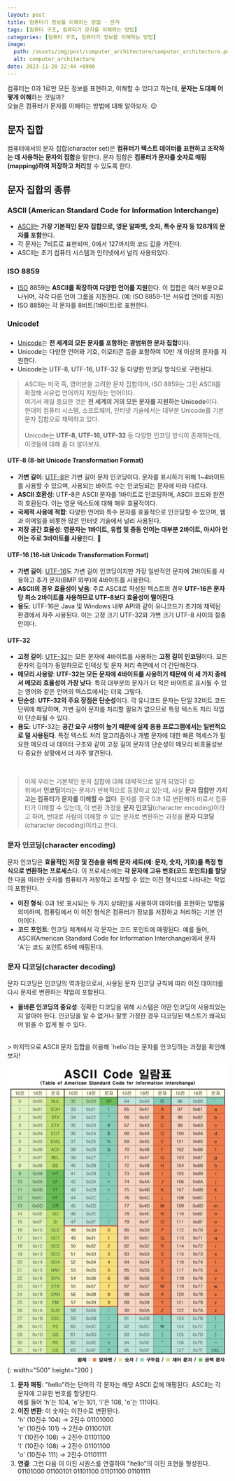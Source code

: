 ```yaml
---
layout: post
title: 컴퓨터가 정보를 이해하는 방법 - 문자
tags: [컴퓨터 구조, 컴퓨터가 문자를 이해하는 방법]
categories: [컴퓨터 구조, 컴퓨터가 정보를 이해하는 방법]
image:
  path: /assets/img/post/computer_architecture/computer_architecture.png
  alt: computer_architecture
date: 2023-11-28 22:44 +0900
---
```


컴퓨터는 0과 1로만 모든 정보를 표현하고, 이해할 수 있다고 하는데, **문자는 도대체 어떻게 이해**하는 것일까? <br>
오늘은 컴퓨터가 문자를 이해하는 방법에 대해 알아보자. 😉

## 문자 집합

컴퓨터에서의 문자 집합(character set)은 **컴퓨터가 텍스트 데이터를 표현하고 조작하는 데 사용하는 문자의 집합**을 말한다. 문자 집합은 **컴퓨터가 문자를 숫자로 매핑(mapping)하여 저장하고 처리**할 수 있도록 한다.

## 문자 집합의 종류

### ASCII (American Standard Code for Information Interchange)

- [ASCII](https://ko.wikipedia.org/wiki/ASCII)는 **가장 기본적인 문자 집합으로, 영문 알파벳, 숫자, 특수 문자 등 128개의 문자를 포함**한다.
- 각 문자는 7비트로 표현되며, 0에서 127까지의 코드 값을 가진다.
- ASCII는 초기 컴퓨터 시스템과 인터넷에서 널리 사용되었다.

### ISO 8859

- [ISO](https://ko.wikipedia.org/wiki/ISO/IEC_8859) 8859는 **ASCII를 확장하여 다양한 언어를 지원**한다. 이 집합은 여러 부분으로 나뉘며, 각각 다른 언어 그룹을 지원한다. (예: ISO 8859-1은 서유럽 언어를 지원)
- ISO 8859는 각 문자를 8비트(1바이트)로 표현한다.

### Unicode❗️

- [Unicode](https://ko.wikipedia.org/wiki/%EC%9C%A0%EB%8B%88%EC%BD%94%EB%93%9C)는 **전 세계의 모든 문자를 포함하는 광범위한 문자 집합**이다.
- Unicode는 다양한 언어와 기호, 이모티콘 등을 포함하여 10만 개 이상의 문자를 지원한다.
- Unicode는 UTF-8, UTF-16, UTF-32 등 다양한 인코딩 방식으로 구현된다.

> ASCII는 미국 즉, 영어만을 고려한 문자 집합이며, ISO 8859는 그런 ASCII를 확장해 서유럽 언어까지 지원하는 언어이다. <br>
> 여기서 제일 중요한 것은 **전 세계의 거의 모든 문자를 지원하는 Unicode**이다. <br>
> 현대의 컴퓨터 시스템, 소프트웨어, 인터넷 기술에서는 대부분 Unicode를 기본 문자 집합으로 채택하고 있다. <br><br>
> Unicode는 **UTF-8, UTF-16, UTF-32** 등 다양한 인코딩 방식이 존재하는데, 이것들에 대해 좀 더 알아보자.

#### UTF-8 (8-bit Unicode Transformation Format)

- **가변 길이**: [UTF-8](https://ko.wikipedia.org/wiki/UTF-8)은 가변 길이 문자 인코딩이다. 문자를 표시하기 위해 1~4바이트를 사용할 수 있으며, 사용되는 바이트 수는 인코딩되는 문자에 따라 다르다.
- **ASCII 호환성**: UTF-8은 ASCII 문자를 1바이트로 인코딩하며, ASCII 코드와 완전히 호환된다. 이는 영문 텍스트에 대해 매우 효율적이다.
- **국제적 사용에 적합**: 다양한 언어와 특수 문자를 효율적으로 인코딩할 수 있으며, 웹과 이메일을 비롯한 많은 인터넷 기술에서 널리 사용된다.
- **저장 공간 효율성**: **영문자는 1바이트, 유럽 및 중동 언어는 대부분 2바이트, 아시아 언어는 주로 3바이트를 사용**한다. 🫢

#### UTF-16 (16-bit Unicode Transformation Format)

- **가변 길이**: [UTF-16](https://ko.wikipedia.org/wiki/UTF-16)도 가변 길이 인코딩이지만 가장 일반적인 문자에 2바이트를 사용하고 추가 문자(BMP 외부)에 4바이트를 사용한다.
- **ASCII의 경우 효율성이 낮음**: 주로 ASCII로 작성된 텍스트의 경우 **UTF-16은 문자당 최소 2바이트를 사용하므로 UTF-8보다 효율성이 떨어진다**.
- **용도**: UTF-16은 Java 및 Windows 내부 API와 같이 유니코드가 초기에 채택된 환경에서 자주 사용된다. 이는 고정 크기 UTF-32와 가변 크기 UTF-8 사이의 절충안이다.

#### UTF-32

- **고정 길이**: [UTF-32](https://ko.wikipedia.org/wiki/UTF-32)는 모든 문자에 4바이트를 사용하는 **고정 길이 인코딩**이다. 모든 문자의 길이가 동일하므로 인덱싱 및 문자 처리 측면에서 더 간단해진다.
- **메모리 사용량**: **UTF-32는 모든 문자에 4바이트를 사용하기 때문에 이 세 가지 중에서 메모리 효율성이 가장 낮다**. 특히 대부분의 문자가 더 적은 바이트로 표시될 수 있는 영어와 같은 언어의 텍스트에서는 더욱 그렇다.
- **단순성**: **UTF-32의 주요 장점은 단순성**이다. 각 유니코드 문자는 단일 32비트 코드 단위에 해당하며, 가변 길이 문자를 처리할 필요가 없으므로 특정 텍스트 처리 작업이 단순화될 수 있다.
- **용도**: UTF-32는 **공간 요구 사항이 높기 때문에 실제 응용 프로그램에서는 일반적으로 덜 사용된다**. 특정 텍스트 처리 알고리즘이나 개별 문자에 대한 빠른 액세스가 필요한 메모리 내 데이터 구조와 같이 고정 길이 문자의 단순성이 메모리 비효율성보다 중요한 상황에서 더 자주 발견된다.

<br>

> 이제 우리는 기본적인 문자 집합에 대해 대략적으로 알게 되었다! 😉 <br>
> 위에서 **인코딩**이라는 문자가 반복적으로 등장하고 있는데, 사실 **문자 집합만 가지고는 컴퓨터가 문자를 이해할 수 없다**. 문자를 결국 0과 1로 변환해야 비로서 컴퓨터가 이해할 수 있는데, 이 변환 과정을 **문자 인코딩**(character encoding)이라고 하며, 반대로 사람이 이해할 수 있는 문자로 변환하는 과정을 **문자 디코딩**(character decoding)이라고 한다.

### 문자 인코딩(character encoding)

문자 인코딩은 **효율적인 저장 및 전송을 위해 문자 세트(예: 문자, 숫자, 기호)를 특정 형식으로 변환하는 프로세스**다. 이 프로세스에는 **각 문자에 고유 번호(코드 포인트)를 할당**한 다음 이러한 숫자를 컴퓨터가 저장하고 조작할 수 있는 이진 형식으로 나타내는 작업이 포함된다.

- **이진 형식**: 0과 1로 표시되는 두 가지 상태만을 사용하여 데이터를 표현하는 방법을 의미하며, 컴퓨팅에서 이 이진 형식은 컴퓨터가 정보를 저장하고 처리하는 기본 언어이다.
- **코드 포인트**: 인코딩 체계에서 각 문자는 코드 포인트에 매핑된다. 예를 들어, ASCII(American Standard Code for Information Interchange)에서 문자 'A'는 코드 포인트 65에 매핑된다.

### 문자 디코딩(character decoding)

문자 디코딩은 인코딩의 역과정으로서, 사용된 문자 인코딩 규칙에 따라 이진 데이터를 다시 문자로 변환하는 작업이 포함된다.

- **올바른 인코딩의 중요성**: 정확한 디코딩을 위해 시스템은 어떤 인코딩이 사용되었는지 알아야 한다. 인코딩을 알 수 없거나 잘못 가정한 경우 디코딩된 텍스트가 왜곡되어 읽을 수 없게 될 수 있다.

<br>
> 마지막으로 ASCII 문자 집합을 이용해 `hello`라는 문자를 인코딩하는 과정을 확인해보자!

![ascii-character-set](/assets/img/post/computer_architecture/ascii-character-set.png){: width="500" height="200 }

1. **문자 매핑**: "hello"라는 단어의 각 문자는 해당 ASCII 값에 매핑된다. ASCII는 각 문자에 고유한 번호를 할당한다. <br>
   예를 들어 'h'는 104, 'e'는 101, 'l'은 108, 'o'는 111이다.
2. **이진 변환**: 이 숫자는 이진수로 변환된다. <br>
   'h' (10진수 104) -> 2진수 01101000 <br>
   'e' (10진수 101) -> 2진수 01100101 <br>
   'l' (10진수 108) -> 2진수 01101100 <br>
   'l' (10진수 108) -> 2진수 01101100 <br>
   'o' (10진수 111) -> 2진수 01101111
3. **연결**: 그런 다음 이 이진 시퀀스를 연결하여 "hello"의 이진 표현을 형성한다. <br>
   01101000 01100101 01101100 01101100 01101111
